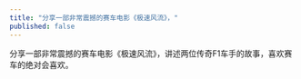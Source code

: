 ```yaml
---
title: "分享一部非常震撼的赛车电影《极速风流》，"
published: false
---
```

分享一部非常震撼的赛车电影《极速风流》，讲述两位传奇F1车手的故事，喜欢赛车的绝对会喜欢。
